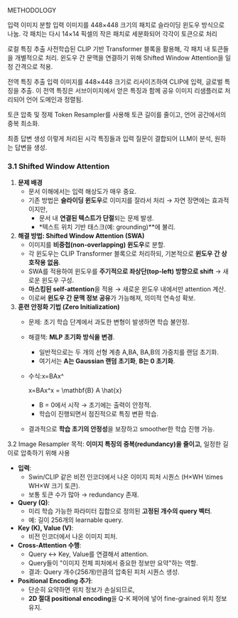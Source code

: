 METHODOLOGY

입력 이미지 분할
입력 이미지를 448×448 크기의 패치로 슬라이딩 윈도우 방식으로 나눔.
각 패치는 다시 14×14 픽셀의 작은 패치로 세분화되어 각각이 토큰으로 처리

로컬 특징 추출
사전학습된 CLIP 기반 Transformer 블록을 활용해, 각 패치 내 토큰들을 개별적으로 처리.
윈도우 간 문맥을 연결하기 위해 Shifted Window Attention을 일정 간격으로 적용.

전역 특징 추출
입력 이미지를 448×448 크기로 리사이즈하여 CLIP에 입력, 글로벌 특징을 추출.
이 전역 특징은 서브이미지에서 얻은 특징과 함께 공유 이미지 리샘플러로 처리되어 언어 도메인과 정렬됨.

토큰 압축 및 정제
Token Resampler를 사용해 토큰 길이를 줄이고, 언어 공간에서의 중복 최소화.

최종 답변 생성
이렇게 처리된 시각 특징들과 입력 질문이 결합되어 LLM이 분석, 원하는 답변을 생성.

### 3.1 Shifted Window Attention

1. **문제 배경**
    - 문서 이해에서는 입력 해상도가 매우 중요.
    - 기존 방법은 **슬라이딩 윈도우**로 이미지를 잘라서 처리 → 자연 장면에는 효과적이지만,
        - 문서 내 **연결된 텍스트가 단절**되는 문제 발생.
        - *텍스트 위치 기반 태스크(예: grounding)**에 불리.
2. **해결 방법: Shifted Window Attention (SWA)**
    - 이미지를 **비중첩(non-overlapping) 윈도우**로 분할.
    - 각 윈도우는 CLIP Transformer 블록으로 처리하되, 기본적으로 **윈도우 간 상호작용 없음**.
    - SWA를 적용하여 윈도우를 **주기적으로 좌상단(top-left) 방향으로 shift** → 새로운 윈도우 구성.
    - **마스킹된 self-attention**을 적용 → 새로운 윈도우 내에서만 attention 계산.
    - 이로써 **윈도우 간 문맥 정보 공유**가 가능해져, 의미적 연속성 확보.
3. **훈련 안정화 기법 (Zero Initialization)**
    - 문제: 초기 학습 단계에서 과도한 변형이 발생하면 학습 불안정.
    - 해결책: **MLP 초기화 방식을 변경**.
        - 일반적으로는 두 개의 선형 계층 A,BA, BA,B의 가중치를 랜덤 초기화.
        - 여기서는 **A는 Gaussian 랜덤 초기화**, **B는 0 초기화**.
    - 수식:x=BAx^
        
        x=BAx^x = \mathbf{B} A \hat{x}
        
        - B = 0에서 시작 → 초기에는 출력이 안정적.
        - 학습이 진행되면서 점진적으로 특징 변환 학습.
    - 결과적으로 **학습 초기의 안정성**을 보장하고 smoother한 학습 진행 가능.

3.2 Image Resampler
목적: **이미지 특징의 중복(redundancy)을 줄이고**, 일정한 길이로 압축하기 위해 사용

- **입력**:
    - Swin/CLIP 같은 비전 인코더에서 나온 이미지 피처 시퀀스 (H×WH \times WH×W 크기 토큰).
    - 보통 토큰 수가 많아 → redundancy 존재.
- **Query (Q)**:
    - 미리 학습 가능한 파라미터 집합으로 정의된 **고정된 개수의 query 벡터**.
    - 예: 길이 256개의 learnable query.
- **Key (K), Value (V)**:
    - 비전 인코더에서 나온 이미지 피처.
- **Cross-Attention 수행**:
    - Query ↔ Key, Value를 연결해서 attention.
    - Query들이 "이미지 전체 피처에서 중요한 정보만 요약"하는 역할.
    - 결과: Query 개수(256개)만큼의 압축된 피처 시퀀스 생성.
- **Positional Encoding 추가**:
    - 단순히 요약하면 위치 정보가 손실되므로,
    - **2D 절대 positional encoding**을 Q-K 페어에 넣어 fine-grained 위치 정보 유지.
